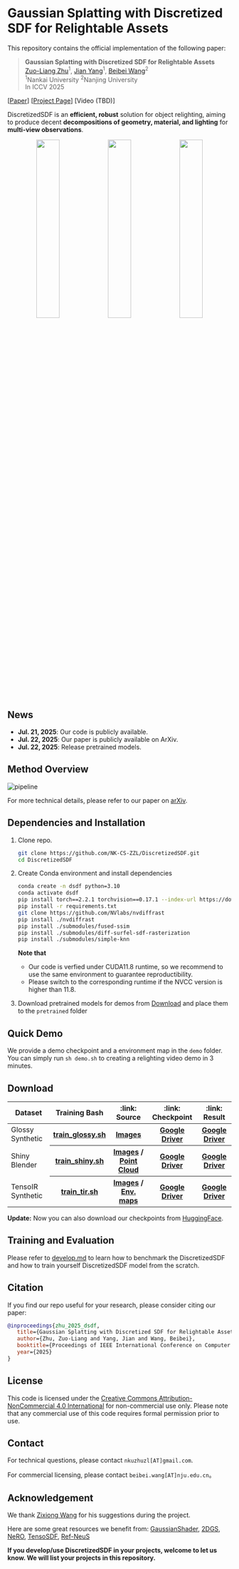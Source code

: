 # Gaussian Splatting with Discretized SDF for Relightable Assets


This repository contains the official implementation of the following paper:
> **Gaussian Splatting with Discretized SDF for Relightable Assets**<br>
> [Zuo-Liang Zhu](https://nk-cs-zzl.github.io/)<sup>1</sup>, [Jian Yang](https://scholar.google.com/citations?user=0ooNdgUAAAAJ)<sup>1</sup>, [Beibei Wang](https://wangningbei.github.io/)<sup>2</sup><br>
> <sup>1</sup>Nankai University  <sup>2</sup>Nanjing University<br>
> In ICCV 2025<br>

[[Paper](https://arxiv.org/abs/2507.15629)]
[[Project Page](https://nk-cs-zzl.github.io/projects/dsdf/index.html)]
[Video (TBD)]

DiscretizedSDF is an **efficient, robust** solution for object relighting, aiming to produce decent **decompositions of geometry, material, and lighting** for **multi-view observations**.

<p align="middle">
<img src="demo/horse_golf.gif" width="32%"/><img src="demo/angel_corridor.gif" width="32%"/><img src="demo/potion_golf.gif" width="32%"/>
</p>


## News
- **Jul. 21, 2025**: Our code is publicly available.
- **Jul. 22, 2025**: Our paper is publicly available on ArXiv.
- **Jul. 22, 2025**: Release pretrained models.


## Method Overview
![pipeline](https://nk-cs-zzl.github.io/projects/dsdf/assets/images/overview.png)

For more technical details, please refer to our paper on [arXiv](https://arxiv.org/abs/2507.15629).

## Dependencies and Installation
1. Clone repo.

   ```bash
   git clone https://github.com/NK-CS-ZZL/DiscretizedSDF.git
   cd DiscretizedSDF
   ```

2. Create Conda environment and install dependencies
   ```bash
   conda create -n dsdf python=3.10
   conda activate dsdf
   pip install torch==2.2.1 torchvision==0.17.1 --index-url https://download.pytorch.org/whl/cu118
   pip install -r requirements.txt
   git clone https://github.com/NVlabs/nvdiffrast
   pip install ./nvdiffrast
   pip install ./submodules/fused-ssim
   pip install ./submodules/diff-surfel-sdf-rasterization
   pip install ./submodules/simple-knn
   ```
    **Note that** 
    + Our code is verfied under CUDA11.8 runtime, so we recommend to use the same environment to guarantee reproductibility.
    + Please switch to the corresponding runtime if the NVCC version is higher than 11.8. 

3. Download pretrained models for demos from [Download](#Download) and place them to the `pretrained` folder

## Quick Demo
We provide a demo checkpoint and a environment map in the `demo` folder. You can simply run ``sh demo.sh`` to creating a relighting video demo in 3 minutes.


## Download

<p id="Download"></p>

<table>
<thead>
  <tr>
    <th> Dataset </th>
    <th> Training Bash </th>
    <th> :link: Source </th>
    <th> :link: Checkpoint </th>
    <th> :link: Result </th>
  </tr>
</thead>
<tbody>
  <tr>
    <td>Glossy Synthetic</td>
    <th> <a href="scripts/train_scripts/train_glossy.sh">train_glossy.sh</a> </th>
    <th> <a href="https://connecthkuhk-my.sharepoint.com/personal/yuanly_connect_hku_hk/_layouts/15/onedrive.aspx?id=%2Fpersonal%2Fyuanly%5Fconnect%5Fhku%5Fhk%2FDocuments%2FNeRO&ga=1">Images</a></th>
    <th><a href="https://drive.google.com/file/d/1C_T0xZouK2TmK_sGHkumxPzYumWP9Lmx/view?usp=sharing">Google Driver</a></th>
    <th><a href="https://drive.google.com/file/d/1Q5GJJMwxTDqc-Z4pTkQNgq82luosuapC/view?usp=sharing">Google Driver</a></th>
  </tr>
  <tr>
    <td>Shiny Blender</td>
    <th> <a href="scripts/train_scripts/train_shiny.sh">train_shiny.sh</a> </th>
    <th> <a href="https://storage.googleapis.com/gresearch/refraw360/ref.zip">Images</a> / <a href="https://drive.google.com/file/d/1HGTD3uQUr8WrzRYZBagrg75_rQJmAK6S/view?usp=sharing">Point Cloud</a></th>
    <th><a href="https://drive.google.com/file/d/11nMvuUnigmUkes8mePE9tG1-c5aH25w_/view?usp=sharing">Google Driver</a></th>
    <th><a href="https://drive.google.com/file/d/1MhySgphbCNsxrwOai_hG2HaybP8fp0yc/view?usp=sharing">Google Driver</a></th>
  </tr>
  <tr>
    <td>TensoIR Synthetic</td>
    <th> <a href="scripts/train_scripts/train_tir.sh">train_tir.sh</a> </th>
    <th> <a href="https://zenodo.org/records/7880113#.ZE68FHZBz18">Images</a> / <a href="https://drive.google.com/file/d/10WLc4zk2idf4xGb6nPL43OXTTHvAXSR3/view">Env. maps</a></th>
    <th><a href="https://drive.google.com/file/d/1XiX2Pj8I1MSfZvgHJRgNdDetAwoOTrDI/view?usp=sharing">Google Driver</a></th>
    <th><a href="https://drive.google.com/file/d/1aKNI2FD6K7oeCNkPHlOLxSFFpnzmGFzF/view?usp=sharing">Google Driver</a></th>
  </tr>

</tbody>
</table>

**Update:** Now you can also download our checkpoints from [HuggingFace](https://huggingface.co/lalala125/DiscreteSDF).

## Training and Evaluation

Please refer to [develop.md](docs/development.md) to learn how to benchmark the DiscretizedSDF and how to train yourself DiscretizedSDF model from the scratch.


## Citation
   If you find our repo useful for your research, please consider citing our paper:

   ```bibtex
   @inproceedings{zhu_2025_dsdf,
      title={Gaussian Splatting with Discretized SDF for Relightable Assets},
      author={Zhu, Zuo-Liang and Yang, Jian and Wang, Beibei},
      booktitle={Proceedings of IEEE International Conference on Computer Vision (ICCV)},
      year={2025}
   }
   ```


## License
This code is licensed under the [Creative Commons Attribution-NonCommercial 4.0 International](https://creativecommons.org/licenses/by-nc/4.0/) for non-commercial use only.
Please note that any commercial use of this code requires formal permission prior to use.

## Contact

For technical questions, please contact `nkuzhuzl[AT]gmail.com`.

For commercial licensing, please contact `beibei.wang[AT]nju.edu.cn`。

## Acknowledgement

We thank [Zixiong Wang](https://www.bearprin.com/) for his suggestions during the project.

Here are some great resources we benefit from:
[GaussianShader](https://github.com/Asparagus15/GaussianShader), [2DGS](https://github.com/hbb1/2d-gaussian-splatting), [NeRO](https://github.com/liuyuan-pal/NeRO), [TensoSDF](https://github.com/Riga2/TensoSDF), [Ref-NeuS](https://github.com/EnVision-Research/Ref-NeuS)

**If you develop/use DiscretizedSDF in your projects, welcome to let us know. We will list your projects in this repository.**
